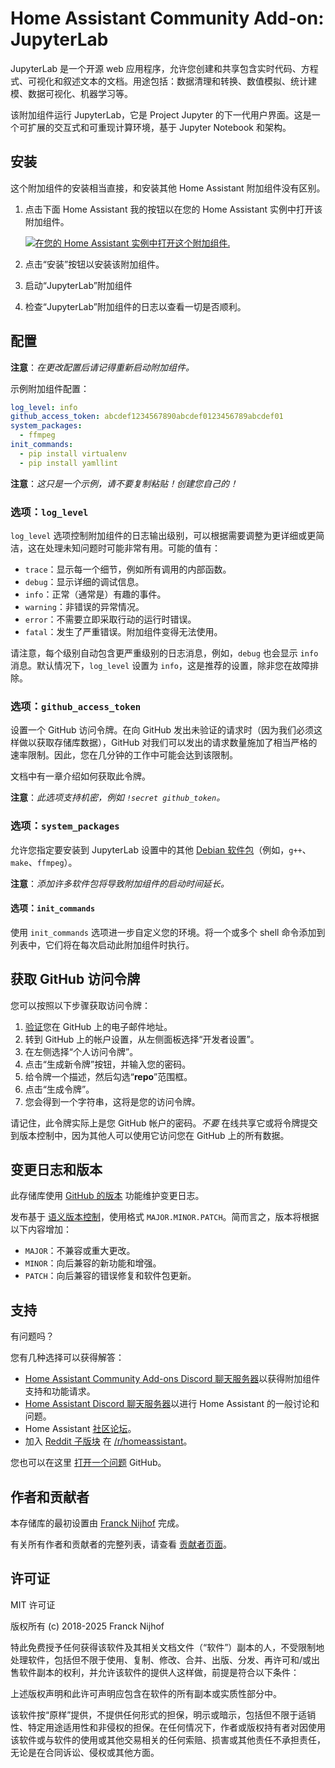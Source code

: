 # Home Assistant Community Add-on: JupyterLab

JupyterLab 是一个开源 web 应用程序，允许您创建和共享包含实时代码、方程式、可视化和叙述文本的文档。用途包括：数据清理和转换、数值模拟、统计建模、数据可视化、机器学习等。

该附加组件运行 JupyterLab，它是 Project Jupyter 的下一代用户界面。这是一个可扩展的交互式和可重现计算环境，基于 Jupyter Notebook 和架构。

## 安装

这个附加组件的安装相当直接，和安装其他 Home Assistant 附加组件没有区别。

1. 点击下面 Home Assistant 我的按钮以在您的 Home
   Assistant 实例中打开该附加组件。

   [![在您的 Home Assistant 实例中打开这个附加组件.][addon-badge]][addon]

2. 点击“安装”按钮以安装该附加组件。
3. 启动“JupyterLab”附加组件
4. 检查“JupyterLab”附加组件的日志以查看一切是否顺利。

## 配置

**注意**：_在更改配置后请记得重新启动附加组件。_

示例附加组件配置：

```yaml
log_level: info
github_access_token: abcdef1234567890abcdef0123456789abcdef01
system_packages:
  - ffmpeg
init_commands:
  - pip install virtualenv
  - pip install yamllint
```

**注意**：_这只是一个示例，请不要复制粘贴！创建您自己的！_

### 选项：`log_level`

`log_level` 选项控制附加组件的日志输出级别，可以根据需要调整为更详细或更简洁，这在处理未知问题时可能非常有用。可能的值有：

- `trace`：显示每一个细节，例如所有调用的内部函数。
- `debug`：显示详细的调试信息。
- `info`：正常（通常是）有趣的事件。
- `warning`：非错误的异常情况。
- `error`：不需要立即采取行动的运行时错误。
- `fatal`：发生了严重错误。附加组件变得无法使用。

请注意，每个级别自动包含更严重级别的日志消息，例如，`debug` 也会显示 `info` 消息。默认情况下，`log_level` 设置为 `info`，这是推荐的设置，除非您在故障排除。

### 选项：`github_access_token`

设置一个 GitHub 访问令牌。在向 GitHub 发出未验证的请求时（因为我们必须这样做以获取存储库数据），GitHub 对我们可以发出的请求数量施加了相当严格的速率限制。因此，您在几分钟的工作中可能会达到该限制。

文档中有一章介绍如何获取此令牌。

**注意**：_此选项支持机密，例如 `!secret github_token`。_

### 选项：`system_packages`

允许您指定要安装到 JupyterLab 设置中的其他 [Debian 软件包][debian-packages]（例如，`g++`、`make`、`ffmpeg`）。

**注意**：_添加许多软件包将导致附加组件的启动时间延长。_

#### 选项：`init_commands`

使用 `init_commands` 选项进一步自定义您的环境。将一个或多个 shell 命令添加到列表中，它们将在每次启动此附加组件时执行。

## 获取 GitHub 访问令牌

您可以按照以下步骤获取访问令牌：

1. [验证][github-verify]您在 GitHub 上的电子邮件地址。
2. 转到 GitHub 上的帐户设置，从左侧面板选择“开发者设置”。
3. 在左侧选择“个人访问令牌”。
4. 点击“生成新令牌”按钮，并输入您的密码。
5. 给令牌一个描述，然后勾选“**repo**”范围框。
6. 点击“生成令牌”。
7. 您会得到一个字符串，这将是您的访问令牌。

请记住，此令牌实际上是您 GitHub 帐户的密码。_不要_ 在线共享它或将令牌提交到版本控制中，因为其他人可以使用它访问您在 GitHub 上的所有数据。

## 变更日志和版本

此存储库使用 [GitHub 的版本][releases] 功能维护变更日志。

发布基于 [语义版本控制][semver]，使用格式 `MAJOR.MINOR.PATCH`。简而言之，版本将根据以下内容增加：

- `MAJOR`：不兼容或重大更改。
- `MINOR`：向后兼容的新功能和增强。
- `PATCH`：向后兼容的错误修复和软件包更新。

## 支持

有问题吗？

您有几种选择可以获得解答：

- [Home Assistant Community Add-ons Discord 聊天服务器][discord]以获得附加组件支持和功能请求。
- [Home Assistant Discord 聊天服务器][discord-ha]以进行 Home Assistant 的一般讨论和问题。
- Home Assistant [社区论坛][forum]。
- 加入 [Reddit 子版块][reddit] 在 [/r/homeassistant][reddit]。

您也可以在这里 [打开一个问题][issue] GitHub。

## 作者和贡献者

本存储库的最初设置由 [Franck Nijhof][frenck] 完成。

有关所有作者和贡献者的完整列表，请查看 [贡献者页面][contributors]。

## 许可证

MIT 许可证

版权所有 (c) 2018-2025 Franck Nijhof

特此免费授予任何获得该软件及其相关文档文件（“软件”）副本的人，不受限制地处理软件，包括但不限于使用、复制、修改、合并、出版、分发、再许可和/或出售软件副本的权利，并允许该软件的提供人这样做，前提是符合以下条件：

上述版权声明和此许可声明应包含在软件的所有副本或实质性部分中。

该软件按“原样”提供，不提供任何形式的担保，明示或暗示，包括但不限于适销性、特定用途适用性和非侵权的担保。在任何情况下，作者或版权持有者对因使用该软件或与软件的使用或其他交易相关的任何索赔、损害或其他责任不承担责任，无论是在合同诉讼、侵权或其他方面。

[addon-badge]: https://my.home-assistant.io/badges/supervisor_addon.svg
[addon]: https://my.home-assistant.io/redirect/supervisor_addon/?addon=a0d7b954_jupyterlablite&repository_url=https%3A%2F%2Fgithub.com%2Fhassio-addons%2Frepository
[debian-packages]: https://www.debian.org/distrib/packages
[contributors]: https://github.com/hassio-addons/addon-jupyterlab/graphs/contributors
[discord-ha]: https://discord.gg/c5DvZ4e
[discord]: https://discord.me/hassioaddons
[forum-shield]: https://img.shields.io/badge/community-forum-brightgreen.svg
[forum]: https://community.home-assistant.io/t/home-assistant-community-add-on-jupyterlab/87337?u=frenck
[frenck]: https://github.com/frenck
[github-verify]: https://help.github.com/articles/verifying-your-email-address
[issue]: https://github.com/hassio-addons/addon-jupyterlab/issues
[python-packages]: https://pypi.org/
[reddit]: https://reddit.com/r/homeassistant
[releases]: https://github.com/hassio-addons/addon-jupyterlab/releases
[semver]: https://semver.org/spec/v2.0.0.html